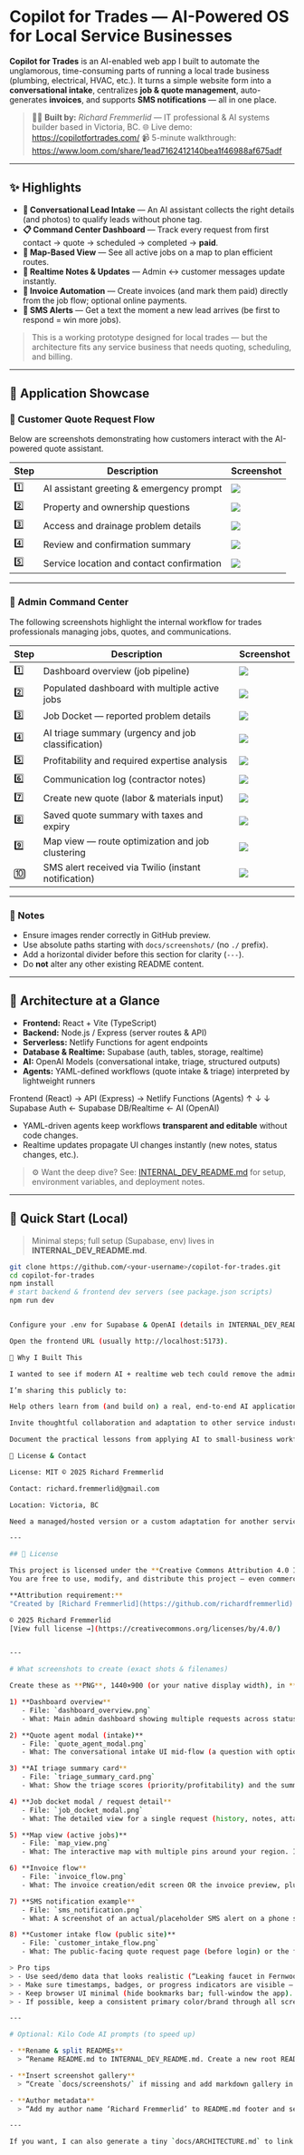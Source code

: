 # Copilot for Trades — AI-Powered OS for Local Service Businesses

**Copilot for Trades** is an AI-enabled web app I built to automate the unglamorous, time-consuming parts of running a local trade business (plumbing, electrical, HVAC, etc.). It turns a simple website form into a **conversational intake**, centralizes **job & quote management**, auto-generates **invoices**, and supports **SMS notifications** — all in one place.

> 🧑‍💻 **Built by:** *Richard Fremmerlid* — IT professional & AI systems builder based in Victoria, BC.
> 🌐 Live demo: https://copilotfortrades.com/
> 📹 5-minute walkthrough: https://www.loom.com/share/1ead7162412140bea1f46988af675adf

---

## ✨ Highlights

- **🧠 Conversational Lead Intake** — An AI assistant collects the right details (and photos) to qualify leads without phone tag.
- **📋 Command Center Dashboard** — Track every request from first contact → quote → scheduled → completed → **paid**.
- **📍 Map-Based View** — See all active jobs on a map to plan efficient routes.
- **💬 Realtime Notes & Updates** — Admin ↔ customer messages update instantly.
- **🧾 Invoice Automation** — Create invoices (and mark them paid) directly from the job flow; optional online payments.
- **📲 SMS Alerts** — Get a text the moment a new lead arrives (be first to respond = win more jobs).

> This is a working prototype designed for local trades — but the architecture fits any service business that needs quoting, scheduling, and billing.

---

## 📸 Application Showcase

### 🧩 Customer Quote Request Flow

Below are screenshots demonstrating how customers interact with the AI-powered quote assistant.

| Step | Description | Screenshot |
|------|--------------|-------------|
| 1️⃣ | AI assistant greeting & emergency prompt | ![](docs/screenshots/customer_intake_start.png) |
| 2️⃣ | Property and ownership questions | ![](docs/screenshots/customer_intake_question1.png) |
| 3️⃣ | Access and drainage problem details | ![](docs/screenshots/customer_intake_question2.png) |
| 4️⃣ | Review and confirmation summary | ![](docs/screenshots/customer_intake_summary.png) |
| 5️⃣ | Service location and contact confirmation | ![](docs/screenshots/customer_intake_confirmation.png) |

---

### 🧰 Admin Command Center

The following screenshots highlight the internal workflow for trades professionals managing jobs, quotes, and communications.

| Step | Description | Screenshot |
|------|--------------|-------------|
| 1️⃣ | Dashboard overview (job pipeline) | ![](docs/screenshots/dashboard_overview.png) |
| 2️⃣ | Populated dashboard with multiple active jobs | ![](docs/screenshots/dashboard_filled_pipeline.png) |
| 3️⃣ | Job Docket — reported problem details | ![](docs/screenshots/job_docket_reported_problem.png) |
| 4️⃣ | AI triage summary (urgency and job classification) | ![](docs/screenshots/triage_summary_card.png) |
| 5️⃣ | Profitability and required expertise analysis | ![](docs/screenshots/triage_profitability_card.png) |
| 6️⃣ | Communication log (contractor notes) | ![](docs/screenshots/job_docket_message.png) |
| 7️⃣ | Create new quote (labor & materials input) | ![](docs/screenshots/quote_create_form.png) |
| 8️⃣ | Saved quote summary with taxes and expiry | ![](docs/screenshots/quote_saved_summary.png) |
| 9️⃣ | Map view — route optimization and job clustering | ![](docs/screenshots/map_view.png) |
| 🔟 | SMS alert received via Twilio (instant notification) | ![](docs/screenshots/sms_received_by_admin.png) |

---

### 🏁 Notes
- Ensure images render correctly in GitHub preview.
- Use absolute paths starting with `docs/screenshots/` (no `./` prefix).
- Add a horizontal divider before this section for clarity (`---`).
- Do **not** alter any other existing README content.

---

## 🧭 Architecture at a Glance

- **Frontend:** React + Vite (TypeScript)
- **Backend:** Node.js / Express (server routes & API)
- **Serverless:** Netlify Functions for agent endpoints
- **Database & Realtime:** Supabase (auth, tables, storage, realtime)
- **AI:** OpenAI Models (conversational intake, triage, structured outputs)
- **Agents:** YAML-defined workflows (quote intake & triage) interpreted by lightweight runners



Frontend (React) → API (Express) → Netlify Functions (Agents)
↑ ↓ ↓
Supabase Auth ← Supabase DB/Realtime ← AI (OpenAI)


- YAML-driven agents keep workflows **transparent and editable** without code changes.
- Realtime updates propagate UI changes instantly (new notes, status changes, etc.).

> ⚙️ Want the deep dive? See: [INTERNAL_DEV_README.md](./INTERNAL_DEV_README.md) for setup, environment variables, and deployment notes.

---

## 🚀 Quick Start (Local)

> Minimal steps; full setup (Supabase, env) lives in **INTERNAL_DEV_README.md**.

```bash
git clone https://github.com/<your-username>/copilot-for-trades.git
cd copilot-for-trades
npm install
# start backend & frontend dev servers (see package.json scripts)
npm run dev


Configure your .env for Supabase & OpenAI (details in INTERNAL_DEV_README.md).

Open the frontend URL (usually http://localhost:5173).

🧩 Why I Built This

I wanted to see if modern AI + realtime web tech could remove the admin drag that local trades shoulder every day. The result is a working system that captures leads conversationally, keeps owners on top of every job, and gets invoices out (and paid) faster.

I’m sharing this publicly to:

Help others learn from (and build on) a real, end-to-end AI application.

Invite thoughtful collaboration and adaptation to other service industries.

Document the practical lessons from applying AI to small-business workflows.

📄 License & Contact

License: MIT © 2025 Richard Fremmerlid

Contact: richard.fremmerlid@gmail.com

Location: Victoria, BC

Need a managed/hosted version or a custom adaptation for another service industry? Reach out.

---

## 📜 License

This project is licensed under the **Creative Commons Attribution 4.0 International License (CC BY 4.0)**.
You are free to use, modify, and distribute this project — even commercially — as long as proper credit is given.

**Attribution requirement:**
"Created by [Richard Fremmerlid](https://github.com/richardfremmerlid) — Copilot for Trades (https://copilotfortrades.com)"

© 2025 Richard Fremmerlid
[View full license →](https://creativecommons.org/licenses/by/4.0/)


---

# What screenshots to create (exact shots & filenames)

Create these as **PNG**, 1440×900 (or your native display width), in **dark or light** theme — just be consistent. Blur/redact any personal info. Save into `docs/screenshots/` with the exact filenames below.

1) **Dashboard overview**
   - File: `dashboard_overview.png`
   - What: Main admin dashboard showing multiple requests across statuses (New, Quoted, Scheduled, Completed, Paid). Include a visible count or badges if available.

2) **Quote agent modal (intake)**
   - File: `quote_agent_modal.png`
   - What: The conversational intake UI mid-flow (a question with options or a photo upload prompt). Make the “AI is helping” feel obvious.

3) **AI triage summary card**
   - File: `triage_summary_card.png`
   - What: Show the triage scores (priority/profitability) and the summarized explanation for a request.

4) **Job docket modal / request detail**
   - File: `job_docket_modal.png`
   - What: The detailed view for a single request (history, notes, attachments, status controls).

5) **Map view (active jobs)**
   - File: `map_view.png`
   - What: The interactive map with multiple pins around your region. Include at least one selected pin with its info tooltip (if available).

6) **Invoice flow**
   - File: `invoice_flow.png`
   - What: The invoice creation/edit screen OR the invoice preview, plus the “Mark Paid” action (if present).

7) **SMS notification example**
   - File: `sms_notification.png`
   - What: A screenshot of an actual/placeholder SMS alert on a phone simulator or web preview (“New lead received…”).

8) **Customer intake flow (public site)**
   - File: `customer_intake_flow.png`
   - What: The public-facing quote request page (before login) or the first step of the intake conversation from a customer’s view.

> Pro tips
> - Use seed/demo data that looks realistic (“Leaking faucet in Fernwood”, “Hot water tank replacement”).
> - Make sure timestamps, badges, or progress indicators are visible — they communicate “live system” instantly.
> - Keep browser UI minimal (hide bookmarks bar; full-window the app).
> - If possible, keep a consistent primary color/brand through all screenshots for cohesion.

---

# Optional: Kilo Code AI prompts (to speed up)

- **Rename & split READMEs**
  > “Rename README.md to INTERNAL_DEV_README.md. Create a new root README.md using the public template I provide. Ensure all internal setup sections remain only in INTERNAL_DEV_README.md and link to it from README.md.”

- **Insert screenshot gallery**
  > “Create `docs/screenshots/` if missing and add markdown gallery in README.md under a ‘📸 App Snapshots’ section. Use the exact filenames: dashboard_overview.png, quote_agent_modal.png, triage_summary_card.png, job_docket_modal.png, map_view.png, invoice_flow.png, sms_notification.png, customer_intake_flow.png.”

- **Author metadata**
  > “Add my author name ‘Richard Fremmerlid’ to README.md footer and set the license to MIT with the current year.”

---

If you want, I can also generate a tiny `docs/ARCHITECTURE.md` to link from the README (1-page diagram + bullets) — just say the word and I’ll draft it.
